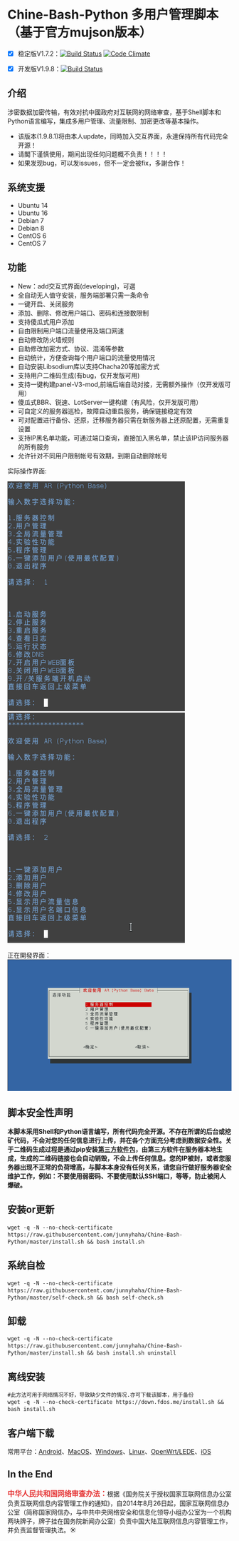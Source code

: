# Chine-Bash-Python 多用户管理脚本（基于官方mujson版本）
- [x] 稳定版V1.7.2：[![Build Status](https://travis-ci.org/Readour/AR-B-P-B.svg?branch=master)](https://travis-ci.org/Readour/AR-B-P-B)  [![Code Climate](https://codeclimate.com/github/Readour/AR-B-P-B/badges/gpa.svg)](https://codeclimate.com/github/Readour/AR-B-P-B)

- [x] 开发版V1.9.8：[![Build Status](https://travis-ci.org/Readour/AR-B-P-B.svg?branch=develop)](https://travis-ci.org/Readour/AR-B-P-B)

## 介绍 ##

涉密数据加密传输，有效对抗中國政府对互联网的网络审查，基于Shell脚本和Python语言编写，集成多用户管理、流量限制、加密更改等基本操作。

- 该版本(1.9.8.1)将由本人update，同時加入交互界面，永達保持所有代码完全开源！
- 请閣下谨慎使用，期间出现任何问题概不负责！！！！
- 如果发现bug，可以发issues，但不一定会被fix，多謝合作！

## 系统支援 ##
* Ubuntu 14
* Ubuntu 16
* Debian 7
* Debian 8
* CentOS 6
* CentOS 7

## 功能 ##
- New：add交互式界面(developing)，可選
- 全自动无人值守安装，服务端部署只需一条命令
- 一键开启、关闭服务
- 添加、删除、修改用户端口、密码和连接数限制
- 支持傻瓜式用户添加
- 自由限制用户端口流量使用及端口网速
- 自动修改防火墙规则
- 自助修改加密方式、协议、混淆等参数
- 自动统计，方便查询每个用户端口的流量使用情况
- 自动安装Libsodium库以支持Chacha20等加密方式
- 支持用户二维码生成(有bug，仅开发版可用)
- 支持一键构建panel-V3-mod,前端后端自动对接，无需额外操作（仅开发版可用）
- 傻瓜式BBR、锐速、LotServer一键构建（有风险，仅开发版可用）
- 可自定义的服务器巡检，故障自动重启服务，确保链接稳定有效
- 可对配置进行备份、还原，迁移服务器只需在新服务器上还原配置，无需重复设置
- 支持IP黑名单功能，可通过端口查询，直接加入黑名单，禁止该IP访问服务器的所有服务
- 允许针对不同用户限制帐号有效期，到期自动删除帐号

实际操作界面:

![](https://github.com/zyh001/zyh001.github.com/raw/master/images/now1.png) ![](https://github.com/zyh001/zyh001.github.com/blob/master/images/now2.png)

正在開發界面：
![](https://github.com/zyh001/zyh001.github.com/blob/master/images/future.png)

## 脚本安全性声明 ##
**本脚本采用Shell和Python语言编写，所有代码完全开源。不存在所谓的后台或挖矿代码，不会对您的任何信息进行上传，并在各个方面充分考虑到数据安全性。关于二维码生成过程是通过pip安装[第三方软件包](https://github.com/lincolnloop/python-qrcode)，由第三方软件在服务器本地生成，生成的二维码链接也会自动销毁，不会上传任何信息。您的IP被封，或者您服务器出现不正常的负荷增高，与脚本本身没有任何关系，请您自行做好服务器安全维护工作，例如：不要使用弱密码、不要使用默认SSH端口，等等，防止被闲人爆破。**


## 安装or更新 ##
    wget -q -N --no-check-certificate https://raw.githubusercontent.com/junnyhaha/Chine-Bash-Python/master/install.sh && bash install.sh

## 系统自检 ##
    wget -q -N --no-check-certificate https://raw.githubusercontent.com/junnyhaha/Chine-Bash-Python/master/self-check.sh && bash self-check.sh

## 卸载 ##
    wget -q -N --no-check-certificate https://raw.githubusercontent.com/junnyhaha/Chine-Bash-Python/master/install.sh && bash install.sh uninstall

## 离线安装 ##
    #此方法可用于网络情况不好，导致缺少文件的情况.亦可下载该脚本，用于备份
    wget -q -N --no-check-certificate https://down.fdos.me/install.sh && bash install.sh
    
## 客户端下载 ##
常用平台：[Android](https://github.com/shadowsocksrr/shadowsocksr-latest-bin-backup/raw/master/Shadowsocksr-android-3.4.0.5.apk)、[MacOS](https://github.com/qinyuhang/ShadowsocksX-NG-R/releases/download/1.4.3-R8/ShadowsocksX-NG-R8.dmg)、[Windows](https://github.com/Readour/ShadowsocksR-Csharp/releases/download/4.7.0/ShadowsocksR-4.7.0-win.CONCISE.7z)、[Linux](https://github.com/shadowsocks/shadowsocks-qt5/releases/download/v2.9.0/Shadowsocks-Qt5-x86_64.AppImage)、[OpenWrt/LEDE](https://github.com/bettermanbao/openwrt-shadowsocksR-libev-full/releases)、[iOS](https://github.com/Readour/breakwa11.github.io/raw/master/download/Shadowrocket%202.1.14.ipa)

## In the End ##
<span style="font-size:18px;"><span style="color:#E53333;"></span></span><span style="font-size:16px;color:#E53333;">**中华人民共和国网络审查办法：**</span>根据《国务院关于授权国家互联网信息办公室负责互联网信息内容管理工作的通知》，自2014年8月26日起，国家互联网信息办公室（简称国家网信办，与中共中央网络安全和信息化领导小组办公室为一个机构两块牌子，牌子挂在国务院新闻办公室）负责中国大陆互联网信息内容管理工作，并负责监督管理执法。:sunny:
